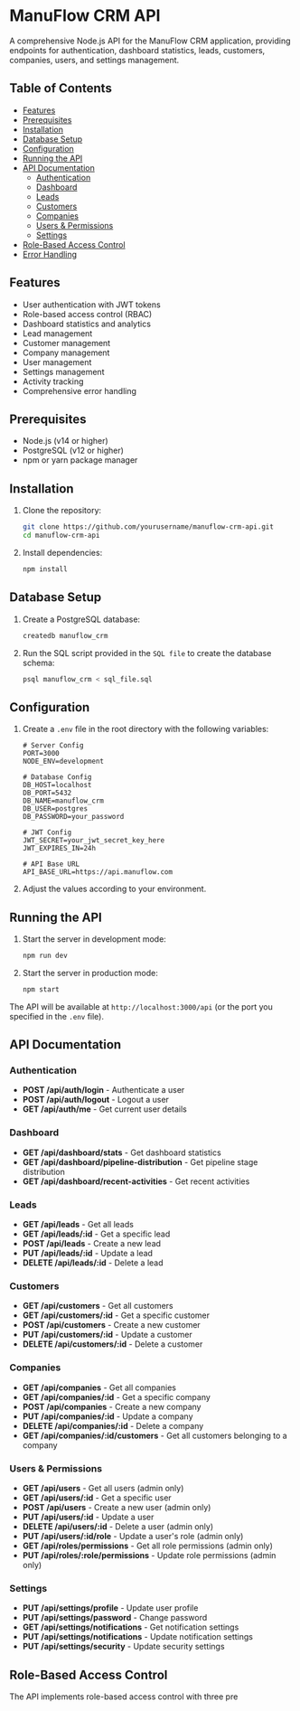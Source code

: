 # ManuFlow CRM API

A comprehensive Node.js API for the ManuFlow CRM application, providing endpoints for authentication, dashboard statistics, leads, customers, companies, users, and settings management.

## Table of Contents

- [Features](#features)
- [Prerequisites](#prerequisites)
- [Installation](#installation)
- [Database Setup](#database-setup)
- [Configuration](#configuration)
- [Running the API](#running-the-api)
- [API Documentation](#api-documentation)
  - [Authentication](#authentication)
  - [Dashboard](#dashboard)
  - [Leads](#leads)
  - [Customers](#customers)
  - [Companies](#companies)
  - [Users & Permissions](#users--permissions)
  - [Settings](#settings)
- [Role-Based Access Control](#role-based-access-control)
- [Error Handling](#error-handling)

## Features

- User authentication with JWT tokens
- Role-based access control (RBAC)
- Dashboard statistics and analytics
- Lead management
- Customer management
- Company management
- User management
- Settings management
- Activity tracking
- Comprehensive error handling

## Prerequisites

- Node.js (v14 or higher)
- PostgreSQL (v12 or higher)
- npm or yarn package manager

## Installation

1. Clone the repository:
   ```bash
   git clone https://github.com/yourusername/manuflow-crm-api.git
   cd manuflow-crm-api
   ```

2. Install dependencies:
   ```bash
   npm install
   ```

## Database Setup

1. Create a PostgreSQL database:
   ```bash
   createdb manuflow_crm
   ```

2. Run the SQL script provided in the `SQL file` to create the database schema:
   ```bash
   psql manuflow_crm < sql_file.sql
   ```

## Configuration

1. Create a `.env` file in the root directory with the following variables:
   ```
   # Server Config
   PORT=3000
   NODE_ENV=development

   # Database Config
   DB_HOST=localhost
   DB_PORT=5432
   DB_NAME=manuflow_crm
   DB_USER=postgres
   DB_PASSWORD=your_password

   # JWT Config
   JWT_SECRET=your_jwt_secret_key_here
   JWT_EXPIRES_IN=24h

   # API Base URL
   API_BASE_URL=https://api.manuflow.com
   ```

2. Adjust the values according to your environment.

## Running the API

1. Start the server in development mode:
   ```bash
   npm run dev
   ```

2. Start the server in production mode:
   ```bash
   npm start
   ```

The API will be available at `http://localhost:3000/api` (or the port you specified in the `.env` file).

## API Documentation

### Authentication

- **POST /api/auth/login** - Authenticate a user
- **POST /api/auth/logout** - Logout a user
- **GET /api/auth/me** - Get current user details

### Dashboard

- **GET /api/dashboard/stats** - Get dashboard statistics
- **GET /api/dashboard/pipeline-distribution** - Get pipeline stage distribution
- **GET /api/dashboard/recent-activities** - Get recent activities

### Leads

- **GET /api/leads** - Get all leads
- **GET /api/leads/:id** - Get a specific lead
- **POST /api/leads** - Create a new lead
- **PUT /api/leads/:id** - Update a lead
- **DELETE /api/leads/:id** - Delete a lead

### Customers

- **GET /api/customers** - Get all customers
- **GET /api/customers/:id** - Get a specific customer
- **POST /api/customers** - Create a new customer
- **PUT /api/customers/:id** - Update a customer
- **DELETE /api/customers/:id** - Delete a customer

### Companies

- **GET /api/companies** - Get all companies
- **GET /api/companies/:id** - Get a specific company
- **POST /api/companies** - Create a new company
- **PUT /api/companies/:id** - Update a company
- **DELETE /api/companies/:id** - Delete a company
- **GET /api/companies/:id/customers** - Get all customers belonging to a company

### Users & Permissions

- **GET /api/users** - Get all users (admin only)
- **GET /api/users/:id** - Get a specific user
- **POST /api/users** - Create a new user (admin only)
- **PUT /api/users/:id** - Update a user
- **DELETE /api/users/:id** - Delete a user (admin only)
- **PUT /api/users/:id/role** - Update a user's role (admin only)
- **GET /api/roles/permissions** - Get all role permissions (admin only)
- **PUT /api/roles/:role/permissions** - Update role permissions (admin only)

### Settings

- **PUT /api/settings/profile** - Update user profile
- **PUT /api/settings/password** - Change password
- **GET /api/settings/notifications** - Get notification settings
- **PUT /api/settings/notifications** - Update notification settings
- **PUT /api/settings/security** - Update security settings

## Role-Based Access Control

The API implements role-based access control with three pre